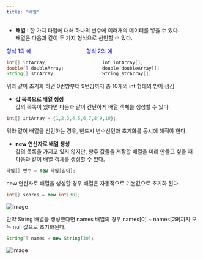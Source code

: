 ```yaml
---
title: "배열"
---
```


- **배열** : 한 가지 타입에 대해 하나의 변수에 여러개의 데이터를 넣을 수 있다.  
  배열은 다음과 같이 두 가지 형식으로 선언할 수 있다.

<span style="color: #0000FF">형식 1의 예           형식 2의 예</span>
```java
int[] intArray;                    int intArray[];
double[] doubleArray;              double doubleArray[];
String[] strArray;                 String strArray[];
```  
위와 같이 초기화 하면 0번방부터 9번방까지 총 10개의 int 형태의 방이 생김  
- **값 목록으로 배열 생성**  
  값의 목록이 있다면 다음과 같이 간단하게 배열 객체를 생성할 수 있다.
  
```java
int[] intArray = {1,2,3,4,5,6,7,8,9,10};
```   
위와 같이 배열을 선언하는 경우, 반드시 변수선언과 초기화를 동시에 해줘야 한다.

- **new 연산자로 배열 생성**  
  값의 목록을 가지고 있지 않지만, 향후 값들을 저장할 배열을 미리 만들고 싶을 때 다음과 같이 배열 객체를 생성할 수 있다.
  
```java
타입[] 변수 = new 타입[길이];
```  
new 연산자로 배열을 생성할 경우 배열은 자동적으로 기본값으로 초기화 된다.

```java
int[] scores = new int[30];
```

![image](https://github.com/byunggon/byunggon.github.io/assets/51072544/0885569d-c1a8-43b0-8f07-2d87af969278)  

만약 String 배열을 생성했다면 names 배열의 경우 names[0] ~ names[29]까지 모두 null 값으로 초기화된다.

```java
String[] names = new String[30];
```

![image](https://github.com/byunggon/byunggon.github.io/assets/51072544/027d5658-3671-44f4-9e62-61cc78532001)  



